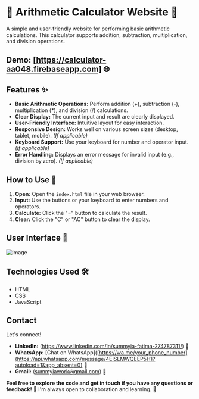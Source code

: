 # 🧮 Arithmetic Calculator Website 🧮

A simple and user-friendly website for performing basic arithmetic calculations.  This calculator supports addition, subtraction, multiplication, and division operations.

## **Demo:** [https://calculator-aa048.firebaseapp.com] 🌐

## Features ✨

* **Basic Arithmetic Operations:** Perform addition (+), subtraction (-), multiplication (*), and division (/) calculations.
* **Clear Display:**  The current input and result are clearly displayed.
* **User-Friendly Interface:**  Intuitive layout for easy interaction.
* **Responsive Design:** Works well on various screen sizes (desktop, tablet, mobile).  *(If applicable)*
* **Keyboard Support:** Use your keyboard for number and operator input. *(If applicable)*
* **Error Handling:** Displays an error message for invalid input (e.g., division by zero). *(If applicable)*

## How to Use 🚀

1. **Open:** Open the `index.html` file in your web browser.
2. **Input:** Use the buttons or your keyboard to enter numbers and operators.
3. **Calculate:** Click the "=" button to calculate the result.
4. **Clear:** Click the "C" or "AC" button to clear the display.

## User Interface 📸

![image](https://github.com/user-attachments/assets/e94e4306-93bf-4c43-878f-7a69d2228360)


## Technologies Used 🛠️

* HTML
* CSS
* JavaScript


## Contact

Let's connect!

* **LinkedIn:** (https://www.linkedin.com/in/summyia-fatima-274787311/) 🔗
* **WhatsApp:** [Chat on WhatsApp]([https://wa.me/your_phone_number](https://api.whatsapp.com/message/4EISLMWQEEP5H1?autoload=1&app_absent=0) 💬 
* **Gmail:** (summyiawork@gmail.com) 📧



**Feel free to explore the code and get in touch if you have any questions or feedback!**  💬  I'm always open to collaboration and learning.  🤝
